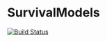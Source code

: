 # SurvivalModels

[![Build Status](https://github.com/aidanlsb/SurvivalModels.jl/actions/workflows/CI.yml/badge.svg?branch=main)](https://github.com/aidanlsb/SurvivalModels.jl/actions/workflows/CI.yml?query=branch%3Amain)
